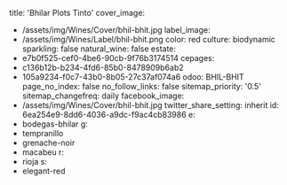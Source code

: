 title: 'Bhilar Plots Tinto'
cover_image:
  - /assets/img/Wines/Cover/bhil-bhit.jpg
label_image:
  - /assets/img/Wines/Label/bhil-bhit.png
color: red
culture: biodynamic
sparkling: false
natural_wine: false
estate:
  - e7b0f525-cef0-4be6-90cb-9f76b3174514
cepages:
  - c136b12b-b234-4fd6-85b0-8478909b6ab2
  - 105a9234-f0c7-43b0-8b05-27c37af074a6
odoo: BHIL-BHIT
page_no_index: false
no_follow_links: false
sitemap_priority: '0.5'
sitemap_changefreq: daily
facebook_image:
  - /assets/img/Wines/Cover/bhil-bhit.jpg
twitter_share_setting: inherit
id: 6ea254e9-8dd6-4036-a9dc-f9ac4cb83986
e:
  - bodegas-bhilar
g:
  - tempranillo
  - grenache-noir
  - macabeu
r:
  - rioja
s:
  - elegant-red

